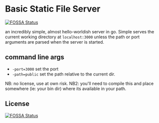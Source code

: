 # Basic Static File Server
[![FOSSA Status](https://app.fossa.io/api/projects/git%2Bgithub.com%2FPushplaybang%2Fbasic-go-static-file-server.svg?type=shield)](https://app.fossa.io/projects/git%2Bgithub.com%2FPushplaybang%2Fbasic-go-static-file-server?ref=badge_shield)

an incredibly simple, almost hello-worldish server in go.  Simple serves the current working directory at 
`localhost:3000` unless the path or port arguments are parsed when the server is started. 

## command line args
- `-port=3000` set the port
- `-path=public` set the path relative to the current dir.

NB: no license, use at own risk. 
NB2: you'll need to compile this and place somewhere (ie: your bin dir) where its available in your path.

## License
[![FOSSA Status](https://app.fossa.io/api/projects/git%2Bgithub.com%2FPushplaybang%2Fbasic-go-static-file-server.svg?type=large)](https://app.fossa.io/projects/git%2Bgithub.com%2FPushplaybang%2Fbasic-go-static-file-server?ref=badge_large)